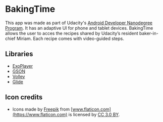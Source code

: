 # BakingTime

This app was made as part of Udacity's [Android Developer Nanodegree Program](https://www.udacity.com/course/android-developer-nanodegree-by-google--nd801). It has an adaptive UI for phone and tablet devices.
BakingTime allows the user to acces the recipes shared by Udacity’s resident baker-in-chief Miriam. Each recipe comes with video-guided steps. 

Libraries
---------
* [ExoPlayer](https://github.com/google/ExoPlayer)
* [GSON](https://github.com/google/gson)
* [Volley](https://github.com/google/volley)
* [Glide](https://github.com/bumptech/glide)

Icon credits
---------
* Icons made by [Freepik](http://www.freepik.com) from [www.flaticon.com](https://www.flaticon.com) is licensed by [CC 3.0 BY](http://creativecommons.org/licenses/by/3.0/).
